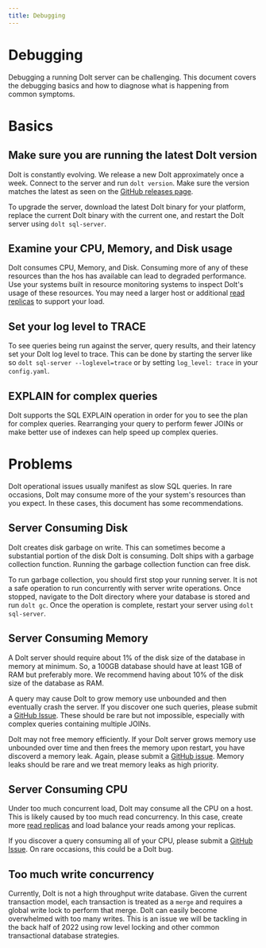 ```yaml
---
title: Debugging
---
```


# Debugging

Debugging a running Dolt server can be challenging. This document covers the debugging basics and how to diagnose what is happening from common symptoms.

# Basics

## Make sure you are running the latest Dolt version

Dolt is constantly evolving. We release a new Dolt approximately once a week. Connect to the server and run `dolt version`. Make sure the version matches the latest as seen on the [GitHub releases page](https://github.com/dolthub/dolt/releases). 

To upgrade the server, download the latest Dolt binary for your platform, replace the current Dolt binary with the current one, and restart the Dolt server using `dolt sql-server`.

## Examine your CPU, Memory, and Disk usage

Dolt consumes CPU, Memory, and Disk. Consuming more of any of these resources than the hos has available can lead to degraded performance. Use your systems built in resource monitoring systems to inspect Dolt's usage of these resources. You may need a larger host or additional [read replicas](./replication.md) to support your load.

## Set your log level to TRACE

To see queries being run against the server, query results, and their latency set your Dolt log level to trace. This can be done by starting the server like so `dolt sql-server --loglevel=trace` or by setting `log_level: trace` in your `config.yaml`.

## EXPLAIN for complex queries

Dolt supports the SQL EXPLAIN operation in order for you to see the plan for complex queries. Rearranging your query to perform fewer JOINs or make better use of indexes can help speed up complex queries.

# Problems

Dolt operational issues usually manifest as slow SQL queries. In rare occasions, Dolt may consume more of the your system's resources than you expect. In these cases, this document has some recommendations.

## Server Consuming Disk

Dolt creates disk garbage on write. This can sometimes become a substantial portion of the disk Dolt is consuming. Dolt ships with a garbage collection function. Running the garbage collection function can free disk.

To run garbage collection, you should first stop your running server. It is not a safe operation to run concurrently with server write operations. Once stopped, navigate to the Dolt directory where your database is stored and run `dolt gc`. Once the operation is complete, restart your server using `dolt sql-server`. 

## Server Consuming Memory

A Dolt server should require about 1% of the disk size of the database in memory at minimum. So, a 100GB database should have at least 1GB of RAM but preferably more. We recommend having about 10% of the disk size of the database as RAM.

A query may cause Dolt to grow memory use unbounded and then eventually crash the server. If you discover one such queries, please submit a [GitHub Issue](https://github.com/dolthub/dolt/issues). These should be rare but not impossible, especially with complex queries containing multiple JOINs.

Dolt may not free memory efficiently. If your Dolt server grows memory use unbounded over time and then frees the memory upon restart, you have discoverd a memory leak. Again, please submit a [GitHub issue](https://github.com/dolthub/dolt/issues). Memory leaks should be rare and we treat memory leaks as high priority.

## Server Consuming CPU

Under too much concurrent load, Dolt may consume all the CPU on a host. This is likely caused by too much read concurrency. In this case, create more [read replicas](./replication.md) and load balance your reads among your replicas.

If you discover a query consuming all of your CPU, please submit a [GitHub Issue](https://github.com/dolthub/dolt/issues). On rare occasions, this could be a Dolt bug.

## Too much write concurrency

Currently, Dolt is not a high throughput write database. Given the current transaction model, each transaction is treated as a `merge` and requires a global write lock to perform that merge. Dolt can easily become overwhelmed with too many writes. This is an issue we will be tackling in the back half of 2022 using row level locking and other common transactional database strategies.